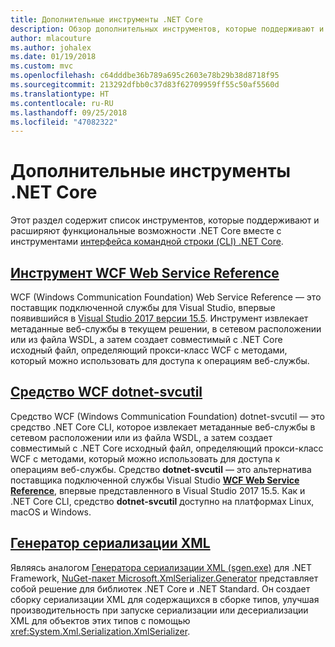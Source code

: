 ```yaml
---
title: Дополнительные инструменты .NET Core
description: Обзор дополнительных инструментов, которые поддерживают и расширяют функциональные возможности .NET Core.
author: mlacouture
ms.author: johalex
ms.date: 01/19/2018
ms.custom: mvc
ms.openlocfilehash: c64dddbe36b789a695c2603e78b29b38d8718f95
ms.sourcegitcommit: 213292dfbb0c37d83f62709959ff55c50af5560d
ms.translationtype: HT
ms.contentlocale: ru-RU
ms.lasthandoff: 09/25/2018
ms.locfileid: "47082322"
---
```

# <a name="net-core-additional-tools"></a>Дополнительные инструменты .NET Core

Этот раздел содержит список инструментов, которые поддерживают и расширяют функциональные возможности .NET Core вместе с инструментами [интерфейса командной строки (CLI) .NET Core](../tools/index.md).

## <a name="wcf-web-service-reference-toolwcf-web-service-reference-guidemd"></a>[Инструмент WCF Web Service Reference](wcf-web-service-reference-guide.md)

WCF (Windows Communication Foundation) Web Service Reference — это поставщик подключенной службы для Visual Studio, впервые появившийся в [Visual Studio 2017 версии 15.5](https://visualstudio.microsoft.com/news/releasenotes/vs2017-relnotes#WCFTools). Инструмент извлекает метаданные веб-службы в текущем решении, в сетевом расположении или из файла WSDL, а затем создает совместимый с .NET Core исходный файл, определяющий прокси-класс WCF с методами, который можно использовать для доступа к операциям веб-службы.

## <a name="wcf-dotnet-svcutil-tooldotnet-svcutil-guidemd"></a>[Средство WCF dotnet-svcutil](dotnet-svcutil-guide.md)

Средство WCF (Windows Communication Foundation) dotnet-svcutil — это средство .NET Core CLI, которое извлекает метаданные веб-службы в сетевом расположении или из файла WSDL, а затем создает совместимый с .NET Core исходный файл, определяющий прокси-класс WCF с методами, который можно использовать для доступа к операциям веб-службы. Средство **dotnet-svcutil** — это альтернатива поставщика подключенной службы Visual Studio [**WCF Web Service Reference**](wcf-web-service-reference-guide.md), впервые представленного в Visual Studio 2017 15.5. Как и .NET Core CLI, средство **dotnet-svcutil** доступно на платформах Linux, macOS и Windows.

## <a name="xml-serializer-generatorxml-serializer-generatormd"></a>[Генератор сериализации XML](xml-serializer-generator.md)

Являясь аналогом [Генератора сериализации XML (sgen.exe)](../../standard/serialization/xml-serializer-generator-tool-sgen-exe.md) для .NET Framework, [NuGet-пакет Microsoft.XmlSerializer.Generator](https://www.nuget.org/packages/Microsoft.XmlSerializer.Generator) представляет собой решение для библиотек .NET Core и .NET Standard. Он создает сборку сериализации XML для содержащихся в сборке типов, улучшая производительность при запуске сериализации или десериализации XML для объектов этих типов с помощью <xref:System.Xml.Serialization.XmlSerializer>.
